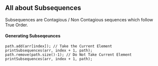 ## All about Subsequences

Subsequences are Contagious / Non Contagious sequences which follow True Order.

#### Generating Subseqeunces

```
path.add(arr[index]); // Take the Current Element
printSubsequences(arr, index + 1, path);
path.remove(path.size()-1); // Do Not Take Current Element
printSubsequences(arr, index + 1, path);

```
